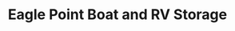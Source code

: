 ---
title: "Eagle Point Boat and RV Storage"
url: /farmerville/eagle-point-boat-and-rv-storage/
shop: storage rental
---